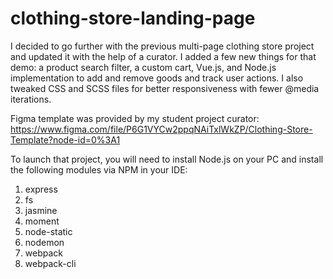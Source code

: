 # clothing-store-landing-page

I decided to go further with the previous multi-page clothing store project and updated it with the help of a curator. I added a few new things for that demo: a product search filter, a custom cart, Vue.js, and Node.js implementation to add and remove goods and track user actions. I also tweaked CSS and SCSS files for better responsiveness with fewer @media iterations.

Figma template was provided by my student project curator: https://www.figma.com/file/P6G1VYCw2ppqNAiTxlWkZP/Clothing-Store-Template?node-id=0%3A1

To launch that project, you will need to install Node.js on your PC and install the following modules via NPM in your IDE:

1. express
2. fs
3. jasmine
4. moment
5. node-static
6. nodemon
7. webpack
8. webpack-cli
